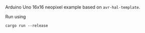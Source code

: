 Arduino Uno 16x16 neopixel example based on `avr-hal-template`.

Run using

```
cargo run --release
```

